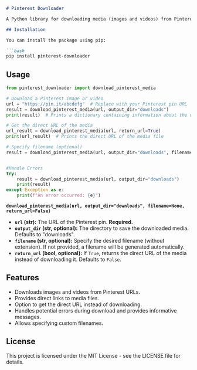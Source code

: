 ```markdown
# Pinterest Downloader

A Python library for downloading media (images and videos) from Pinterest.

## Installation

You can install the package using pip:

```bash
pip install pinterest-downloader
```

## Usage

```python
from pinterest_downloader import download_pinterest_media

# Download a Pinterest image or video
url = "https://pin.it/abcdefg"  # Replace with your Pinterest pin URL
result = download_pinterest_media(url, output_dir="downloads")
print(result)  # Prints a dictionary containing information about the download (success/failure, filename, etc.)

# Get the direct URL of the media
url_result = download_pinterest_media(url, return_url=True)
print(url_result)  # Prints the direct URL of the media file

# Specify filename (optional)
result = download_pinterest_media(url, output_dir="downloads", filename="my_pinterest_image")


#Handle Errors
try:
    result = download_pinterest_media(url, output_dir="downloads")
    print(result)
except Exception as e:
    print(f"An error occurred: {e}")


```

**`download_pinterest_media(url, output_dir="downloads", filename=None, return_url=False)`**

* **`url` (str):** The URL of the Pinterest pin.  **Required.**
* **`output_dir` (str, optional):** The directory to save the downloaded media. Defaults to "downloads".
* **`filename` (str, optional):** Specify the desired filename (without extension).  If not provided, a filename will be generated automatically.
* **`return_url` (bool, optional):** If `True`, returns the direct URL of the media instead of downloading it. Defaults to `False`.


## Features

- Downloads images and videos from Pinterest URLs.
- Provides direct links to media files.
- Option to get the direct URL instead of downloading.
- Handles potential errors during download and provides informative messages.
- Allows specifying custom filenames.


## License

This project is licensed under the MIT License - see the LICENSE file for details.
```